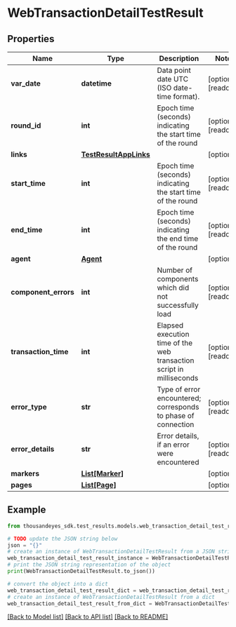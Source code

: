 # WebTransactionDetailTestResult


## Properties

Name | Type | Description | Notes
------------ | ------------- | ------------- | -------------
**var_date** | **datetime** | Data point date UTC (ISO date-time format). | [optional] [readonly] 
**round_id** | **int** | Epoch time (seconds) indicating the start time of the round | [optional] [readonly] 
**links** | [**TestResultAppLinks**](TestResultAppLinks.md) |  | [optional] 
**start_time** | **int** | Epoch time (seconds) indicating the start time of the round | [optional] [readonly] 
**end_time** | **int** | Epoch time (seconds) indicating the end time of the round | [optional] [readonly] 
**agent** | [**Agent**](Agent.md) |  | [optional] 
**component_errors** | **int** | Number of components which did not successfully load | [optional] [readonly] 
**transaction_time** | **int** | Elapsed execution time of the web transaction script in milliseconds | [optional] [readonly] 
**error_type** | **str** | Type of error encountered; corresponds to phase of connection | [optional] [readonly] 
**error_details** | **str** | Error details, if an error were encountered | [optional] [readonly] 
**markers** | [**List[Marker]**](Marker.md) |  | [optional] 
**pages** | [**List[Page]**](Page.md) |  | [optional] 

## Example

```python
from thousandeyes_sdk.test_results.models.web_transaction_detail_test_result import WebTransactionDetailTestResult

# TODO update the JSON string below
json = "{}"
# create an instance of WebTransactionDetailTestResult from a JSON string
web_transaction_detail_test_result_instance = WebTransactionDetailTestResult.from_json(json)
# print the JSON string representation of the object
print(WebTransactionDetailTestResult.to_json())

# convert the object into a dict
web_transaction_detail_test_result_dict = web_transaction_detail_test_result_instance.to_dict()
# create an instance of WebTransactionDetailTestResult from a dict
web_transaction_detail_test_result_from_dict = WebTransactionDetailTestResult.from_dict(web_transaction_detail_test_result_dict)
```
[[Back to Model list]](../README.md#documentation-for-models) [[Back to API list]](../README.md#documentation-for-api-endpoints) [[Back to README]](../README.md)


